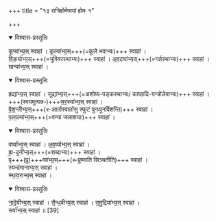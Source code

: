 +++
title = "१३ रात्रिहोमेष्वपां होमः १"

+++

<details open><summary>विश्वास-प्रस्तुतिः</summary>

कूप्या॑भ्य॒स् स्वाहा॑ । कूल्या॑भ्य॒स्+++(=कूले भवाभ्यः)+++ स्वाहा॑ ।  
वि॒क॒र्या॑भ्य॒स्+++(=भूविवरस्थाभ्यः)+++ स्वाहा॑ । अ॒व॒ट्या॑भ्य॒स्+++(=गर्तस्थाभ्यः)+++ स्वाहा॑ ।  
खन्या॑भ्य॒स् स्वाहा॑ । 
</details>



<details open><summary>विश्वास-प्रस्तुतिः</summary>

ह्रद्या॑भ्य॒स् स्वाहा॑ । सूद्या॑भ्य॒स्+++(=अशोष्य-पङ्कस्थाभ्यः/ काष्ठादि-यन्त्रोन्नेयाभ्यः)+++ स्वाहा॑ ।  
+++(स्वयमुत्पन्न-)+++स॒र॒स्या॑भ्य॒स् स्वाहा॑ ।    
वै॒श॒न्तीभ्य॒स्+++(←आर्तास्वार्तासु स्फुटं पुनःपुनर्विशन्ति)+++ स्वाहा॑ ।  
प॒ल्व॒ल्या॑भ्य॒स्+++(=वन्या जलाशयाः)+++ स्वाहा॑ । 
</details>



<details open><summary>विश्वास-प्रस्तुतिः</summary>

वर्ष्या॑भ्य॒स् स्वाहा॑ । अ॒व॒र्ष्याभ्य॒स् स्वाहा॑ ।  
ह्रा॒-दुनी॑भ्य॒स्+++(=शब्दाभ्यः)+++ स्वाहा॑ ।   
पृ+++(प्रु)+++ष्वा॑भ्य॒स्+++(←प्रुष्णाति सिञ्चतीति)+++ स्वाहा॑ ।  
स्यन्द॑मानाभ्य॒स् स्वाहा॑ ।  
स्था॒व॒राभ्य॒स् स्वाहा॑ ।  
</details>



<details open><summary>विश्वास-प्रस्तुतिः</summary>

ना॒दे॒यीभ्य॒स् स्वाहा॑ । सै॒न्ध॒वीभ्य॒स् स्वाहा॑ । स॒मु॒द्रिया॑भ्य॒स् स्वाहा॑ ।  
सर्वा॑भ्य॒स् स्वाहा॑ ॥ [39]  
</details>


